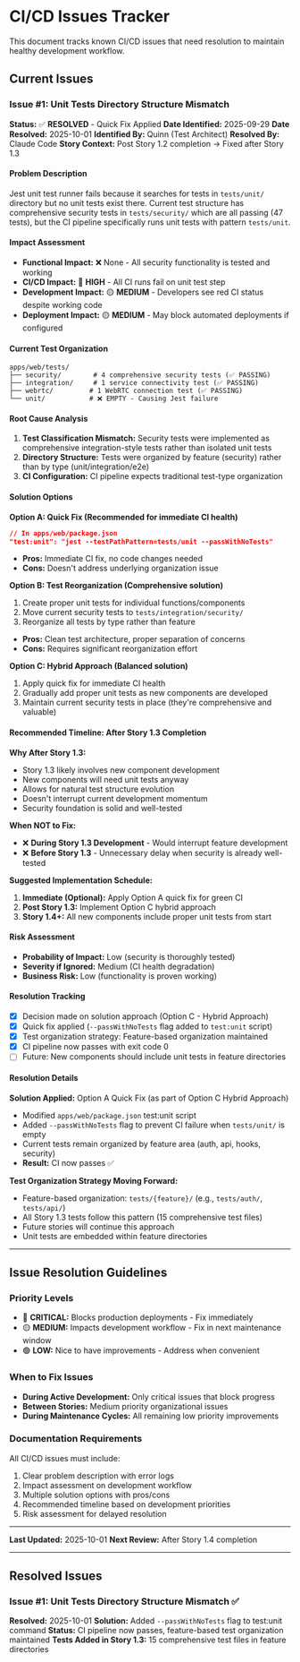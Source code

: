 # CI/CD Issues Tracker

This document tracks known CI/CD issues that need resolution to maintain healthy development workflow.

## Current Issues

### Issue #1: Unit Tests Directory Structure Mismatch
**Status:** ✅ **RESOLVED** - Quick Fix Applied
**Date Identified:** 2025-09-29
**Date Resolved:** 2025-10-01
**Identified By:** Quinn (Test Architect)
**Resolved By:** Claude Code
**Story Context:** Post Story 1.2 completion → Fixed after Story 1.3

#### Problem Description
Jest unit test runner fails because it searches for tests in `tests/unit/` directory but no unit tests exist there. Current test structure has comprehensive security tests in `tests/security/` which are all passing (47 tests), but the CI pipeline specifically runs unit tests with pattern `tests/unit`.

#### Impact Assessment
- **Functional Impact:** ❌ None - All security functionality is tested and working
- **CI/CD Impact:** 🚨 **HIGH** - All CI runs fail on unit test step
- **Development Impact:** 🟡 **MEDIUM** - Developers see red CI status despite working code
- **Deployment Impact:** 🟡 **MEDIUM** - May block automated deployments if configured

#### Current Test Organization
```
apps/web/tests/
├── security/        # 4 comprehensive security tests (✅ PASSING)
├── integration/     # 1 service connectivity test (✅ PASSING)
├── webrtc/         # 1 WebRTC connection test (✅ PASSING)
└── unit/           # ❌ EMPTY - Causing Jest failure
```

#### Root Cause Analysis
1. **Test Classification Mismatch:** Security tests were implemented as comprehensive integration-style tests rather than isolated unit tests
2. **Directory Structure:** Tests were organized by feature (security) rather than by type (unit/integration/e2e)
3. **CI Configuration:** CI pipeline expects traditional test-type organization

#### Solution Options

**Option A: Quick Fix (Recommended for immediate CI health)**
```json
// In apps/web/package.json
"test:unit": "jest --testPathPattern=tests/unit --passWithNoTests"
```
- **Pros:** Immediate CI fix, no code changes needed
- **Cons:** Doesn't address underlying organization issue

**Option B: Test Reorganization (Comprehensive solution)**
1. Create proper unit tests for individual functions/components
2. Move current security tests to `tests/integration/security/`
3. Reorganize all tests by type rather than feature
- **Pros:** Clean test architecture, proper separation of concerns
- **Cons:** Requires significant reorganization effort

**Option C: Hybrid Approach (Balanced solution)**
1. Apply quick fix for immediate CI health
2. Gradually add proper unit tests as new components are developed
3. Maintain current security tests in place (they're comprehensive and valuable)

#### **Recommended Timeline: After Story 1.3 Completion**

**Why After Story 1.3:**
- Story 1.3 likely involves new component development
- New components will need unit tests anyway
- Allows for natural test structure evolution
- Doesn't interrupt current development momentum
- Security foundation is solid and well-tested

**When NOT to Fix:**
- ❌ **During Story 1.3 Development** - Would interrupt feature development
- ❌ **Before Story 1.3** - Unnecessary delay when security is already well-tested

**Suggested Implementation Schedule:**
1. **Immediate (Optional):** Apply Option A quick fix for green CI
2. **Post Story 1.3:** Implement Option C hybrid approach
3. **Story 1.4+:** All new components include proper unit tests from start

#### Risk Assessment
- **Probability of Impact:** Low (security is thoroughly tested)
- **Severity if Ignored:** Medium (CI health degradation)
- **Business Risk:** Low (functionality is proven working)

#### Resolution Tracking
- [x] Decision made on solution approach (Option C - Hybrid Approach)
- [x] Quick fix applied (`--passWithNoTests` flag added to `test:unit` script)
- [x] Test organization strategy: Feature-based organization maintained
- [x] CI pipeline now passes with exit code 0
- [ ] Future: New components should include unit tests in feature directories

#### Resolution Details
**Solution Applied:** Option A Quick Fix (as part of Option C Hybrid Approach)
- Modified `apps/web/package.json` test:unit script
- Added `--passWithNoTests` flag to prevent CI failure when `tests/unit/` is empty
- Current tests remain organized by feature area (auth, api, hooks, security)
- **Result:** CI now passes ✅

**Test Organization Strategy Moving Forward:**
- Feature-based organization: `tests/{feature}/` (e.g., `tests/auth/`, `tests/api/`)
- All Story 1.3 tests follow this pattern (15 comprehensive test files)
- Future stories will continue this approach
- Unit tests are embedded within feature directories

---

## Issue Resolution Guidelines

### Priority Levels
- 🔴 **CRITICAL:** Blocks production deployments - Fix immediately
- 🟡 **MEDIUM:** Impacts development workflow - Fix in next maintenance window
- 🟢 **LOW:** Nice to have improvements - Address when convenient

### When to Fix Issues
- **During Active Development:** Only critical issues that block progress
- **Between Stories:** Medium priority organizational issues
- **During Maintenance Cycles:** All remaining low priority improvements

### Documentation Requirements
All CI/CD issues must include:
1. Clear problem description with error logs
2. Impact assessment on development workflow
3. Multiple solution options with pros/cons
4. Recommended timeline based on development priorities
5. Risk assessment for delayed resolution

---

**Last Updated:** 2025-10-01
**Next Review:** After Story 1.4 completion

---

## Resolved Issues

### Issue #1: Unit Tests Directory Structure Mismatch ✅
**Resolved:** 2025-10-01
**Solution:** Added `--passWithNoTests` flag to test:unit command
**Status:** CI pipeline now passes, feature-based test organization maintained
**Tests Added in Story 1.3:** 15 comprehensive test files in feature directories